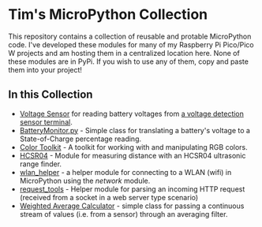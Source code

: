 # Tim's MicroPython Collection
This repository contains a collection of reusable and protable MicroPython code. I've developed these modules for many of my Raspberry Pi Pico/Pico W projects and am hosting them in a centralized location here. 
None of these modules are in PyPi. If you wish to use any of them, copy and paste them into your project!

## In this Collection
- [Voltage Sensor](./voltage-sensor/) for reading battery voltages from [a voltage detection sensor terminal](https://www.amazon.com/gp/product/B07L81QJ75/ref=ppx_yo_dt_b_asin_title_o02_s00?ie=UTF8&psc=1).
- [BatteryMonitor.py](./BatteryMonitor/) - Simple class for translating a battery's voltage to a State-of-Charge percentage reading.
- [Color Toolkit](./color_toolkit/) - A toolkit for working with and manipulating RGB colors.
- [HCSR04](./HCSR04/) - Module for measuring distance with an HCSR04 ultrasonic range finder.
- [wlan_helper](./wlan_helper/) - a helper module for connecting to a WLAN (wifi) in MicroPython using the *network* module.
- [request_tools](./request_tools/) - Helper module for parsing an incoming HTTP request (received from a socket in a web server type scenario)
- [Weighted Average Calculator](./WeightedAverageCalculator/) - simple class for passing a continuous stream of values (i.e. from a sensor) through an averaging filter.